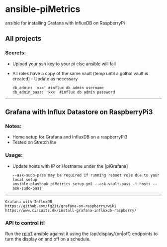 # ansible-piMetrics
ansible for installing Grafana with InfluxDB on RaspberryPi

## All projects
### Secrets:
* Upload your ssh key to your pi else ansible will fail
* All roles have a copy of the same vault (temp until a golbal vault is created) - Update as necessary

  ```
  db_admin: 'xxx' #influx db admin username
  db_admin_pass: 'xxx' #influx db admin password
  ```

---
## Grafana with Influx Datastore on RaspberryPi3
### Notes:
* Home setup for Grafana and InfluxDB on a raspberryPi3
* Tested on Stretch lite

### Usage:
* Update hosts with IP or Hostname under the [piGrafana]

  ```
  --ask-sudo-pass may be required if running reboot role due to your local setup
  ansible-playbook piMetrics_setup.yml --ask-vault-pass -i hosts --ask-sudo-pass
  ```

---

```
Grafana with InfluxDB
https://github.com/fg2it/grafana-on-raspberry/wiki
https://www.circuits.dk/install-grafana-influxdb-raspberry/
```

### API to control it!
Run the [rpIoT](https://github.com/RebelIT/rpIoT) ansible against it using the /api/display/{on|off} endpoints to turn the display on and off on a schedule.

